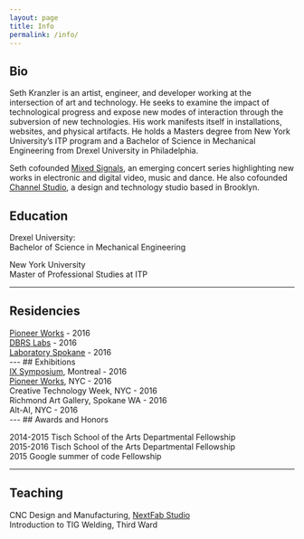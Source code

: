 ```yaml
---
layout: page
title: Info
permalink: /info/
---
```

## Bio
<p class="pull-left-50">
Seth Kranzler is an artist, engineer, and developer working at the intersection of art and technology. He seeks to examine the impact of technological progress and expose new modes of interaction through the subversion of new technologies. His work manifests itself in installations, websites, and physical artifacts. He holds a Masters degree from New York University’s ITP program and a Bachelor of Science in Mechanical Engineering from Drexel University in Philadelphia.
</p>
<p class="pull-left-50">
Seth cofounded <a href="https://mixedsignals.nyc">Mixed Signals</a>, an emerging concert series highlighting new works in electronic and digital video, music and dance. He also cofounded <a href="https://channel.studio">Channel Studio</a>, a design and technology studio based in Brooklyn. 
</p>

## Education  
Drexel University:  
Bachelor of Science in Mechanical Engineering  

New York University  
Master of Professional Studies at ITP

---
## Residencies
<div class="pull-left-50">
  <div><a href="http://pioneerworks.org/residency/seth-kranzler/">Pioneer Works</a> - 2016</div>
  <div><a href="https://medium.com/dbrs-innovation-labs/the-generative-critique-d0a2637e160b">DBRS Labs</a> - 2016</div>
  <div><a href="https://laboratoryspokane.com/2016/08/16/falk-morawitz-seth-kranzler/">Laboratory Spokane</a> - 2016</div>
</div>
---
## Exhibitions  
<div class="pull-left-50">
<div><a href="http://ix.sat.qc.ca/vrlounge_june4?language=en">IX Symposium</a>, Montreal - 2016</div>
<div><a href="http://pioneerworks.org/programs/second-sundays-february-2016.php">Pioneer Works</a>, NYC - 2016</div>
<div>Creative Technology Week, NYC - 2016</div>
<div>Richmond Art Gallery, Spokane WA - 2016</div>
<div>Alt-AI, NYC - 2016</div>
</div>
---
## Awards and Honors

2014-2015 Tisch School of the Arts Departmental Fellowship  
2015-2016 Tisch School of the Arts Departmental Fellowship  
2015 Google summer of code Fellowship

---
## Teaching 
CNC Design and Manufacturing, <a href="https://nextfab.com/">NextFab Studio</a>  
Introduction to TIG Welding, Third Ward  